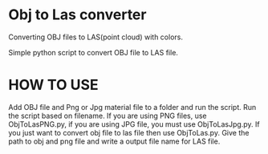 # Obj to Las converter
Converting OBJ files to LAS(point cloud) with colors.

Simple python script to convert OBJ file to LAS file.

# HOW TO USE

Add OBJ file and Png or Jpg material file to a folder and run the script. Run the script based on filename. If you are using PNG files, use ObjToLasPNG.py, if you are using JPG file, you must use ObjToLasJpg.py. If you just want to convert obj file to las file then use ObjToLas.py.
Give the path to obj and png file and write a output file name for LAS file.


